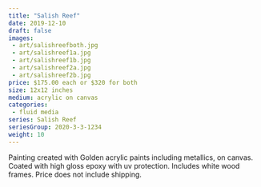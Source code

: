 ```yaml
---
title: "Salish Reef"
date: 2019-12-10
draft: false
images:
 - art/salishreefboth.jpg
 - art/salishreef1a.jpg
 - art/salishreef1b.jpg
 - art/salishreef2a.jpg
 - art/salishreef2b.jpg
price: $175.00 each or $320 for both
size: 12x12 inches
medium: acrylic on canvas
categories:
 - fluid media
series: Salish Reef
seriesGroup: 2020-3-3-1234
weight: 10
---
```


Painting created with Golden acrylic paints including metallics, on canvas. Coated with high gloss epoxy with uv protection. Includes white wood frames. Price does not include shipping.
